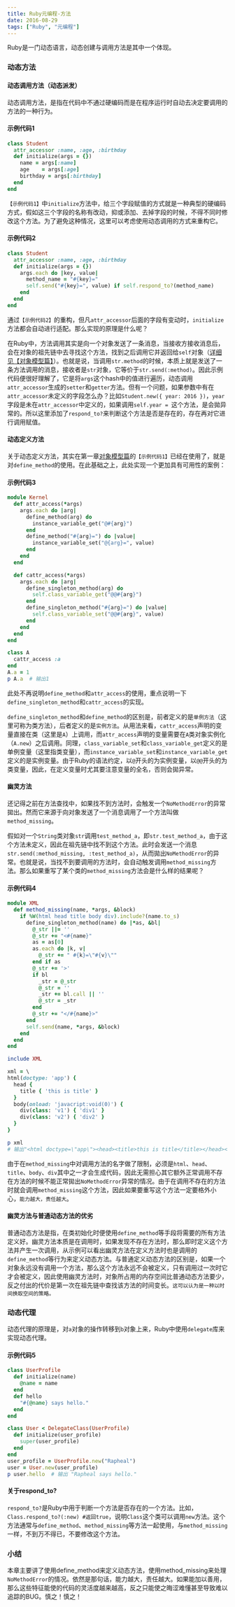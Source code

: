 ```yaml
---
title: Ruby元编程-方法
date: 2016-08-29
tags: ["Ruby", "元编程"]
---
```

Ruby是一门动态语言，动态创建与调用方法是其中一个体现。

<!--more-->

### 动态方法
#### 动态调用方法（动态派发）
动态调用方法，是指在代码中不通过硬编码而是在程序运行时自动去决定要调用的方法的一种行为。

#### 示例代码1
```ruby
class Student
  attr_accessor :name, :age, :birthday
  def initialize(args = {})
    name = args[:name]
    age    = args[:age]
    birthday = args[:birthday]
  end
end
```
`【示例代码1】`中`initialize`方法中，给三个字段赋值的方式就是一种典型的硬编码方式，假如这三个字段的名称有改动，抑或添加、去掉字段的时候，不得不同时修改这个方法。为了避免这种情况，这里可以考虑使用动态调用的方式来重构它。

#### 示例代码2
```ruby
class Student
  attr_accessor :name, :age, :birthday
  def initialize(args = {})
    args.each do |key, value|
      method_name = "#{key}="
      self.send("#{key}=", value) if self.respond_to?(method_name)
    end
  end
end
```
通过`【示例代码2】`的重构，但凡`attr_accessor`后面的字段有变动时，`initialize`方法都会自动进行适配。那么实现的原理是什么呢？

在Ruby中，方法调用其实是向一个对象发送了一条消息，当接收方接收消息后，会在对象的祖先链中去寻找这个方法，找到之后调用它并返回给`self`对象（[详细见【对象模型篇】](http://www.jianshu.com/p/324fc76e68a2)）。也就是说，当调用`str.method`的时候，本质上就是发送了一条方法调用的消息，接收者是`str`对象，它等价于`str.send(:method)`。因此示例代码便很好理解了，它是将`args`这个hash中的值进行遍历，动态调用`attr_accessor`生成的`setter`和`getter`方法。但有一个问题，如果参数中有在`attr_accessor`未定义的字段怎么办？比如`Student.new({ year: 2016 })`，`year`字段是未在`attr_accessor`中定义的，如果调用`self.year = `这个方法，是会拋异常的。所以这里添加了`respond_to?`来判断这个方法是否是存在的，存在再对它进行调用赋值。

#### 动态定义方法
关于动态定义方法，其实在第一章[对象模型篇](http://www.jianshu.com/p/324fc76e68a2)的`【示例代码1】`已经在使用了，就是对`define_method`的使用。在此基础之上，此处实现一个更加具有可用性的案例：

#### 示例代码3
```ruby
module Kernel
  def attr_access(*args)
    args.each do |arg|
      define_method(arg) do
        instance_variable_get("@#{arg}")
      end
      define_method("#{arg}=") do |value|
        instance_variable_set("@{arg}=", value)
      end
    end
  end

  def cattr_access(*args)
    args.each do |arg|
      define_singleton_method(arg) do
        self.class_variable_get("@@#{arg}")
      end
      define_singleton_method("#{arg}=") do |value|
        self.class_variable_set("@@#{arg}", value)
      end
    end
  end
end

class A
  cattr_access :a
end
A.a = 1
p A.a  # 输出1
```
此处不再说明`define_method`和`attr_access`的使用，重点说明一下`define_singleton_method`和`cattr_access`的实现。

`define_singleton_method`和`define_method`的区别是，前者定义的是`单例方法`（这里可称为类方法），后者定义的是`实例方法`。从用法来看，`cattr_access`声明的变量直接在类（这里是`A`）上调用，而`attr_access`声明的变量需要在`A`类对象实例化（`A.new`）之后调用。同理，`class_variable_set`和`class_variable_get`定义的是单例变量（这里指类变量），而`instance_variable_set`和`instance_variable_get`定义的是实例变量。由于Ruby的语法约定，以`@`开头的为实例变量，以`@@`开头的为类变量，因此，在定义变量时尤其要注意变量的全名，否则会拋异常。

#### 幽灵方法

还记得之前在方法查找中，如果找不到方法时，会触发一个`NoMethodError`的异常拋出。然而它来源于向对象发送了一个消息调用了一个方法叫做`method_missing`。

假如对一个`String`类对象`str`调用`test_method_a`，即`str.test_method_a`，由于这个方法未定义，因此在祖先链中找不到这个方法。此时会发送一个消息`str.send(:method_missing, :test_method_a)`，从而拋出`NoMethodError`的异常。也就是说，当找不到要调用的方法时，会自动触发调用`method_missing`方法。那么如果重写了某个类的`method_missing`方法会是什么样的结果呢？

#### 示例代码4
```ruby
module XML
  def method_missing(name, *args, &block)
    if %W(html head title body div).include?(name.to_s)
      define_singleton_method(name) do |*as, &bl|
        @_str ||= ''
        @_str += "<#{name}"
        as = as[0]
        as.each do |k, v|
          @_str += " #{k}=\"#{v}\""
        end if as
        @_str += '>'
        if bl
          _str = @_str
          @_str = ''
          _str += bl.call || ''
          @_str = _str
        end
        @_str += "</#{name}>"
      end
      self.send(name, *args, &block)
    end
  end
end

include XML

xml = \
html(doctype: 'app') {
  head {
    title { 'this is title' }
  }
  body(onload: 'javacript:void(0)') {
    div(class: 'v1') { 'div1' }
    div(class: 'v2') { 'div2' }
  }
}

p xml  
# 输出"<html doctype=\"app\"><head><title>this is title</title></head><body onload=\"javacript:void(0)\"><div class=\"v1\">div1</div><div class=\"v2\">div2</div></body></html>"
```
由于在`method_missing`中对调用方法的名字做了限制，必须是`html`、`head`、`title`、`body`、`div`其中之一才会生成代码，因此无需担心其它额外正常调用不存在方法的时候不能正常拋出`NoMethodError`异常的情况。由于在调用不存在的方法时就会调用`method_missing`这个方法，因此如果要重写这个方法一定要格外小心，`能力越大，责任越大`。

#### 幽灵方法与普通动态方法的优劣
普通动态方法是指，在类初始化时便使用`define_method`等手段将需要的所有方法定义好。幽灵方法本质是在调用时，如果发现不存在方法时，那么即时定义这个方法并产生一次调用，从示例可以看出幽灵方法在定义方法时也是调用的`define_method`等行为来定义动态方法。与普通定义动态方法的区别是，如果一个对象永远没有调用一个方法，那么这个方法永远不会被定义，只有调用过一次时它才会被定义，因此使用幽灵方法时，对象所占用的内存空间比普通动态方法要少，反之付出的代价是第一次在祖先链中查找该方法的时间变长。`这可以认为是一种以时间换取空间的策略。`

### 动态代理
动态代理的原理是，对`a`对象的操作转移到`b`对象上来，Ruby中使用`delegate`库来实现动态代理。

#### 示例代码5
```ruby
class UserProfile
  def initialize(name)
    @name = name
  end
  def hello
    "#{@name} says hello."
  end
end

class User < DelegateClass(UserProfile)
  def initialize(user_profile)
    super(user_profile)
  end
end
user_profile = UserProfile.new("Rapheal")
user = User.new(user_profile)
p user.hello  # 输出 "Rapheal says hello."
```

#### 关于respond_to?
`respond_to?`是Ruby中用于判断一个方法是否存在的一个方法。比如，`Class.respond_to?(:new) #返回true`，说明`Class`这个类可以调用`new`方法。这个方法通常与`define_method`、`method_missing`等方法一起使用，与`method_missing`一样，不到万不得已，不要修改这个方法。

### 小结

本章主要讲了使用define_method来定义动态方法，使用method_missing来处理`NoMethodError`的情况。依然是那句话，能力越大，责任越大。如果能加以善用，那么这些特征能使的代码的灵活度越来越高，反之只能使之晦涩难懂甚至导致难以追踪的BUG。慎之！慎之！
